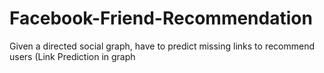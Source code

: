 # Facebook-Friend-Recommendation
Given a directed social graph, have to predict missing links to recommend users (Link Prediction in graph
